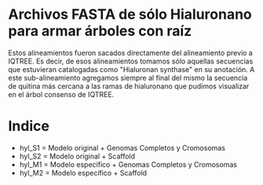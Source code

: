 # Archivos FASTA de sólo Hialuronano para armar árboles con raíz

Estos alineamientos fueron sacados directamente del alineamiento previo a IQTREE. Es decir, de esos alineamientos tomamos sólo aquellas secuencias que estuvieran catalogadas como "Hialuronan synthase" en su anotación. A este sub-alineamiento agregamos siempre al final del mismo la secuencia de quitina más cercana a las ramas de hialuronano que pudimos visualizar en el árbol consenso de IQTREE.

# Indice

- hyl_S1 = Modelo original + Genomas Completos y Cromosomas 
- hyl_S2 = Modelo original + Scaffold
- hyl_M1 = Modelo específico + Genomas Completos y Cromosomas
- hyl_M2 = Modelo específico + Scaffold

